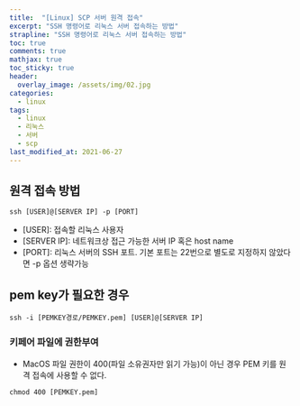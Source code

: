 ```yaml
---
title:  "[Linux] SCP 서버 원격 접속"
excerpt: "SSH 명령어로 리눅스 서버 접속하는 방법"
strapline: "SSH 명령어로 리눅스 서버 접속하는 방법"
toc: true
comments: true
mathjax: true
toc_sticky: true
header:
  overlay_image: /assets/img/02.jpg
categories:
  - linux
tags:
  - linux
  - 리눅스
  - 서버
  - scp
last_modified_at: 2021-06-27
---
```


## 원격 접속 방법
```shell
ssh [USER]@[SERVER IP] -p [PORT]
```

- [USER]: 접속할 리눅스 사용자
- [SERVER IP]: 네트워크상 접근 가능한 서버 IP 혹은 host name
- [PORT]: 리눅스 서버의 SSH 포트. 기본 포트는 22번으로 별도로 지정하지 않았다면 -p 옵션 생략가능

## pem key가 필요한 경우

```shell
ssh -i [PEMKEY경로/PEMKEY.pem] [USER]@[SERVER IP]
```

### 키페어 파일에 권한부여 
- MacOS
  파일 권한이 400(파일 소유권자만 읽기 가능)이 아닌 경우 PEM 키를 원격 접속에 사용할 수 없다.
```shell
chmod 400 [PEMKEY.pem]
```